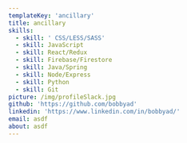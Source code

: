 ```yaml
---
templateKey: 'ancillary'
title: ancillary
skills:
  - skill: ' CSS/LESS/SASS'
  - skill: JavaScript
  - skill: React/Redux
  - skill: Firebase/Firestore
  - skill: Java/Spring
  - skill: Node/Express
  - skill: Python
  - skill: Git
picture: /img/profileSlack.jpg
github: 'https://github.com/bobbyad'
linkedin: 'https://www.linkedin.com/in/bobbyad/'
email: asdf
about: asdf
---
```


